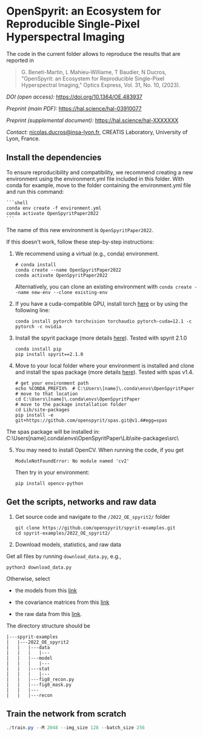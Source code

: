 # OpenSpyrit: an Ecosystem for Reproducible Single-Pixel Hyperspectral Imaging 

The code in the current folder allows to reproduce the results that are reported in

> G. Beneti-Martin, L Mahieu-Williame, T Baudier, N Ducros, "OpenSpyrit: an Ecosystem for Reproducible Single-Pixel Hyperspectral Imaging," Optics Express, Vol. 31, No. 10, (2023). 

*DOI (open access):* https://doi.org/10.1364/OE.483937

*Preprint (main PDF):* https://hal.science/hal-03910077

*Preprint (supplemental document):* https://hal.science/hal-XXXXXXX 

*Contact:* nicolas.ducros@insa-lyon.fr, CREATIS Laboratory, University of Lyon, France.

## Install the dependencies

To ensure reproducibility and compatibility, we recommend creating a new environment using the environment.yml file included in this folder. With conda for example, move to the folder containing the environment.yml file and run this command:

    ```shell
    conda env create -f environment.yml
    conda activate OpenSpyritPaper2022
    ```

The name of this new environment is `OpenSpyritPaper2022`.

If this doesn't work, follow these step-by-step instructions:

1. We recommend using a virtual (e.g., conda) environment.

    ```shell
    # conda install
    conda create --name OpenSpyritPaper2022
    conda activate OpenSpyritPaper2022
    ```

    Alternatively, you can clone an existing environment with `conda create --name new-env --clone existing-env`

2. If you have a cuda-compatible GPU, install torch [here](https://pytorch.org/get-started/locally/) or by using the following line:

    ```shell
    conda install pytorch torchvision torchaudio pytorch-cuda=12.1 -c pytorch -c nvidia
    ```

3. Install the spyrit package (more details [here](https://github.com/openspyrit/spyrit)). Tested with spyrit 2.1.0

    ```shell
    conda install pip
    pip install spyrit==2.1.0
    ```
    
4. Move to your local folder where your environment is installed and clone and install the spas package (more details [here](https://github.com/openspyrit/spas)). Tested with spas v1.4.

    ```shell
    # get your environment path
    echo %CONDA_PREFIX%  # C:\Users\[name]\.conda\envs\OpenSpyritPaper
    # move to that location
    cd C:\Users\[name]\.conda\envs\OpenSpyritPaper
    # move to the package installation folder
    cd Lib/site-packages
    pip install -e git+https://github.com/openspyrit/spas.git@v1.4#egg=spas
    ```

The spas package will be installed in: C:\Users\[name]\.conda\envs\OpenSpyritPaper\Lib\site-packages\src\

5. You may need to install OpenCV. When running the code, if you get

    ```shell
    ModuleNotFoundError: No module named 'cv2'
    ```
    
    Then try in your environment:
    
    ```shell
    pip install opencv-python 
    ```

## Get the scripts, networks and raw data

1.  Get source code and navigate to the `/2022_OE_spyrit2/` folder

    ```shell
    git clone https://github.com/openspyrit/spyrit-examples.git
    cd spyrit-examples/2022_OE_spyrit2/ 
    ```
    
2. Download models, statistics, and raw data

Get all files by running `download_data.py`, e.g.,
```shell
python3 download_data.py
```

Otherwise, select

* the models from this [link](https://pilot-warehouse.creatis.insa-lyon.fr/#collection/6140ba6929e3fc10d47dbe3e/folder/638630794d15dd536f04831e) 

* the covariance matrices from this [link](https://pilot-warehouse.creatis.insa-lyon.fr/#collection/6140ba6929e3fc10d47dbe3e/folder/63d7f3620386da2747641e1b) 

* the raw data from this [link](https://pilot-warehouse.creatis.insa-lyon.fr/#collection/6140ba6929e3fc10d47dbe3e/folder/6149c3ce29e3fc10d47dbffb).


The directory structure should be

```
|---spyrit-examples
|   |---2022_OE_spyrit2
|   |   |---data
|   |   |   |---
|   |   |---model
|   |   |   |---
|   |   |---stat
|   |   |   |---
|   |   |---fig8_recon.py
|   |   |---fig8_mask.py
|   |   |---
|   |   |---recon
```


## Train the network from scratch
```powershell
./train.py --M 2048 --img_size 128 --batch_size 256
```
